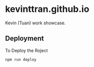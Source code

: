 # kevinttran.github.io
Kevin (Tuan) work showcase.

## Deployment
To Deploy the Roject
```
npm run deploy
```
